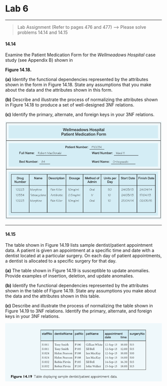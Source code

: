 # Lab 6

_____

> Lab Assignment (Refer to pages 476 and 477) --> Please solve problems 14.14 and 14.15

#### **14.14** 

Examine the Patient Medication Form for the *Wellmeadows Hospital* case study (see Appendix B) shown in

**Figure 14.18.**

**(a)** Identify the functional dependencies represented by the attributes shown in the form in Figure 14.18. State any assumptions that you make about the data and the attributes shown in this form.

**(b)** Describe and illustrate the process of normalizing the attributes shown in Figure 14.18 to produce a set of well-designed 3NF relations.

**(c)** Identify the primary, alternate, and foreign keys in your 3NF relations.


![Figure 14.18](assets/14-18.png)







-------------

#### **14.15** 

The table shown in Figure 14.19 lists sample dentist/patient appointment data. A patient is given an appointment at a specific time and date with a dentist located at a particular surgery. On each day of patient appointments, a dentist is allocated to a specific surgery for that day.

**(a)** The table shown in Figure 14.19 is susceptible to update anomalies. Provide examples of insertion, deletion, and update anomalies.

**(b)** Identify the functional dependencies represented by the attributes shown in the table of Figure 14.19. State any assumptions you make about the data and the attributes shown in this table.

**(c)** Describe and illustrate the process of normalizing the table shown in Figure 14.19 to 3NF relations. Identify the primary, alternate, and foreign keys in your 3NF relations.

![Figure 14.19](assets/14-19.png)